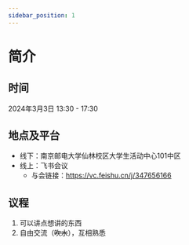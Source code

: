 ```yaml
---
sidebar_position: 1
---
```


# 简介

## 时间

2024年3月3日 13:30 - 17:30

## 地点及平台

- 线下：南京邮电大学仙林校区大学生活动中心101中区
- 线上：飞书会议
  - 与会链接：https://vc.feishu.cn/j/347656166

## 议程

1. 可以讲点想讲的东西
2. 自由交流（~~吹水~~），互相熟悉